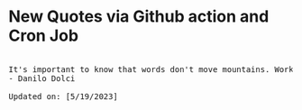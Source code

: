 # New Quotes via Github action and Cron Job

<pre>
<!-- #quote -->
It's important to know that words don't move mountains. Work, exacting work moves mountains.
- Danilo Dolci

Updated on: [5/19/2023]
<!-- #quoteEnd -->
</pre>
